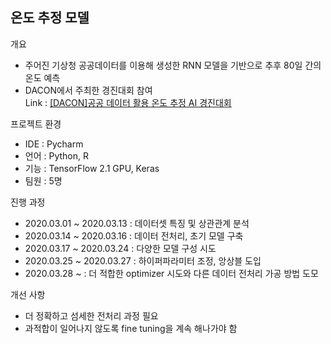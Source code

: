 온도 추정 모델
-------------------------------

개요
+ 주어진 기상청 공공데이터를 이용해 생성한 RNN 모델을 기반으로 추후 80일 간의 온도 예측
+ DACON에서 주최한 경진대회 참여   
Link : [[DACON]공공 데이터 활용 온도 추정 AI 경진대회](https://dacon.io/competitions/official/235584/overview/)

프로젝트 환경
+ IDE : Pycharm
+ 언어 : Python, R
+ 기능 : TensorFlow 2.1 GPU, Keras
+ 팀원 : 5명

진행 과정
+ 2020.03.01 ~ 2020.03.13 : 데이터셋 특징 및 상관관계 분석
+ 2020.03.14 ~ 2020.03.16 : 데이터 전처리, 초기 모델 구축
+ 2020.03.17 ~ 2020.03.24 : 다양한 모델 구성 시도
+ 2020.03.25 ~ 2020.03.27 : 하이퍼파라미터 조정, 앙상블 도입
+ 2020.03.28 ~ : 더 적합한 optimizer 시도와 다른 데이터 전처리 가공 방법 도모

개선 사항
+ 더 정확하고 섬세한 전처리 과정 필요
+ 과적합이 일어나지 않도록 fine tuning을 계속 해나가야 함
